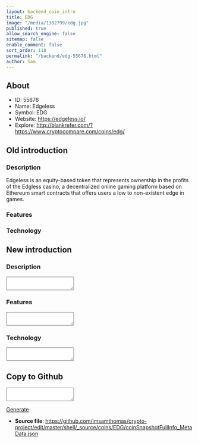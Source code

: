 ```yaml
---
layout: backend_coin_intro
title: EDG
image: "/media/1382799/edg.jpg"
published: true
allow_search_engine: false
sitemap: false
enable_comment: false
sort_order: 118
permalink: "/backend/edg-55676.html"
author: Sam
---
```


## About

- ID: 55676
- Name: Edgeless
- Symbol: EDG
- Website: https://edgeless.io/
- Explore: http://blankrefer.com/?https://www.cryptocompare.com/coins/edg/


## Old introduction

### Description

<p>Edgeless is an equity-based token that represents ownership in the profits of the Edgless casino, a decentralized online gaming platform based on Ethereum smart contracts that offers users a low to non-existent edge in games.</p>

### Features


### Technology




## New introduction


### Description
<textarea id="meta_description" name="description"></textarea>

### Features
<textarea id="meta_features" name="features"></textarea>

### Technology
<textarea id="meta_technology" name="technology"></textarea>


## Copy to Github

<textarea id="coinsnapshotfullinfo_metadata"></textarea>

<a href="#gen" onclick="generateMetaDatJson()">Generate</a>

- **Source file**: <a href="https://github.com/imsamthomas/crypto-project/edit/master/shell/_source/coins/EDG/coinSnapshotFullInfo_MetaData.json">https://github.com/imsamthomas/crypto-project/edit/master/shell/_source/coins/EDG/coinSnapshotFullInfo_MetaData.json</a>

